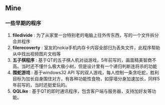 ## Mine ##
### 一些早期的程序 ###
1. **filedivide** : 为了从家里一台特别老的电脑上往外传东西，写的一个文件拆分合并程序
2. **filerecoverty** : 室友的nokia手机内存卡内容全部归为丢失文件，此程序帮助从中找出视频图片文档等
3. **五子棋程序** : 基于QT的五子棋人机对战游戏，5年前写的，画面精美智商不高。当时还不懂什么极大极小树，但是设计里有一个递归判断连将杀的功能
4. **围蛇游戏** : 基于windows32 API 写的双人游戏，每人控制一条贪吃蛇，胜利目标为加长自身围住对方，有各种功能性食物，如穿墙分身加速加长，同样5年前写的，当时还挺爱玩的。
5. **QQLike** : 基于QT的即时通讯程序，包含客户端与服务器，支持加好友等功能。


